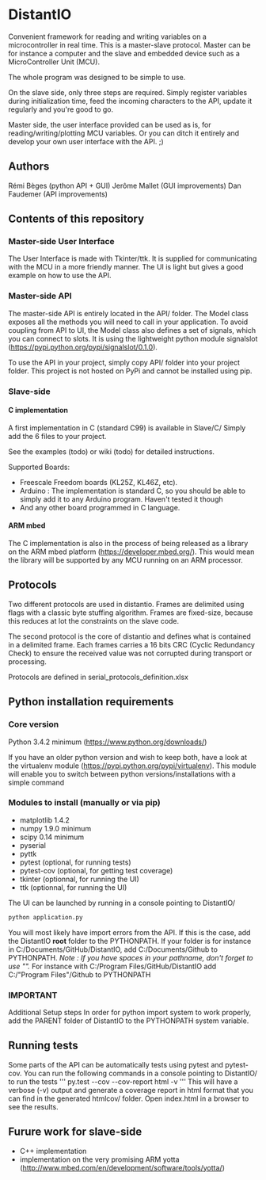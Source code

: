 # DistantIO
Convenient framework for reading and writing variables on a microcontroller in real time. This is a master-slave protocol.
Master can be for instance a computer and the slave and embedded device such as a MicroController Unit (MCU).

The whole program was designed to be simple to use.

On the slave side, only three steps are required.
Simply register variables during initialization time, feed the incoming characters to the API, update it regularly and you're good to go.

Master side, the user interface provided can be used as is, for reading/writing/plotting MCU variables.
Or you can ditch it entirely and develop your own user interface with the API. ;)

## Authors
Rémi Bèges (python API + GUI)
Jerôme Mallet (GUI improvements)
Dan Faudemer (API improvements)

## Contents of this repository
### Master-side User Interface
The User Interface is made with Tkinter/ttk.
It is supplied for communicating with the MCU in a more friendly manner.
The UI is light but gives a good example on how to use the API.

### Master-side API
The master-side API is entirely located in the API/ folder. The Model class exposes all the methods you will need to call in your application.
To avoid coupling from API to UI, the Model class also defines a set of signals, which you can connect to slots. It is using the lightweight python module signalslot (<https://pypi.python.org/pypi/signalslot/0.1.0>).

To use the API in your project, simply copy API/ folder into your project folder. This project is not hosted on PyPi and cannot be installed using pip.

### Slave-side
#### C implementation
A first implementation in C (standard C99) is available in Slave/C/
Simply add the 6 files to your project.

See the examples (todo) or wiki (todo) for detailed instructions.

Supported Boards:
* Freescale Freedom boards (KL25Z, KL46Z, etc).
* Arduino : The implementation is standard C, so you should be able to simply add it to any Arduino program. Haven't tested it though
* And any other board programmed in C language.

#### ARM mbed
The C implementation is also in the process of being released as a library on the ARM mbed platform (<https://developer.mbed.org/>).
This would mean the library will be supported by any MCU running on an ARM processor.

## Protocols
Two different protocols are used in distantio.
Frames are delimited using flags with a classic byte stuffing algorithm.
Frames are fixed-size, because this reduces at lot the constraints on the slave code.

The second protocol is the core of distantio and defines what is contained in a delimited frame.
Each frames carries a 16 bits CRC (Cyclic Redundancy Check) to ensure the received value was not corrupted during transport or processing.

Protocols are defined in serial_protocols_definition.xlsx

## Python installation requirements
### Core version
Python 3.4.2 minimum (https://www.python.org/downloads/)

If you have an older python version and wish to keep both, have a look at the virtualenv module (<https://pypi.python.org/pypi/virtualenv>).
This module will enable you to switch between python versions/installations with a simple command

### Modules to install (manually or via pip)
* matplotlib 1.4.2
* numpy 1.9.0 minimum
* scipy 0.14 minimum
* pyserial
* pyttk
* pytest (optional, for running tests)
* pytest-cov (optional, for getting test coverage)
* tkinter (optionnal, for running the UI)
* ttk (optionnal, for running the UI)


The UI can be launched by running in a console pointing to DistantIO/

```bash
python application.py
```

You will most likely have import errors from the API. If this is the case, add the DistantIO **root** folder to the PYTHONPATH.
If your folder is for instance in C:/Documents/GitHub/DistantIO, add C:/Documents/Github to PYTHONPATH.
*Note : If you have spaces in your pathname, don't forget to use "".*
For instance with C:/Program Files/GitHub/DistantIO add C:/"Program Files"/Github to PYTHONPATH

### IMPORTANT
Additional Setup steps
In order for python import system to work properly, add the PARENT folder of DistantIO to the PYTHONPATH system variable.


## Running tests
Some parts of the API can be automatically tests using pytest and pytest-cov.
You can run the following commands in a console pointing to DistantIO/ to run the tests
'''
py.test --cov --cov-report html -v
'''
This will have a verbose (-v) output and generate a coverage report in html format that you can find in the generated htmlcov/ folder.
Open index.html in a browser to see the results.

## Furure work for slave-side
* C++ implementation
* implementation on the very promising ARM yotta (<http://www.mbed.com/en/development/software/tools/yotta/>)
